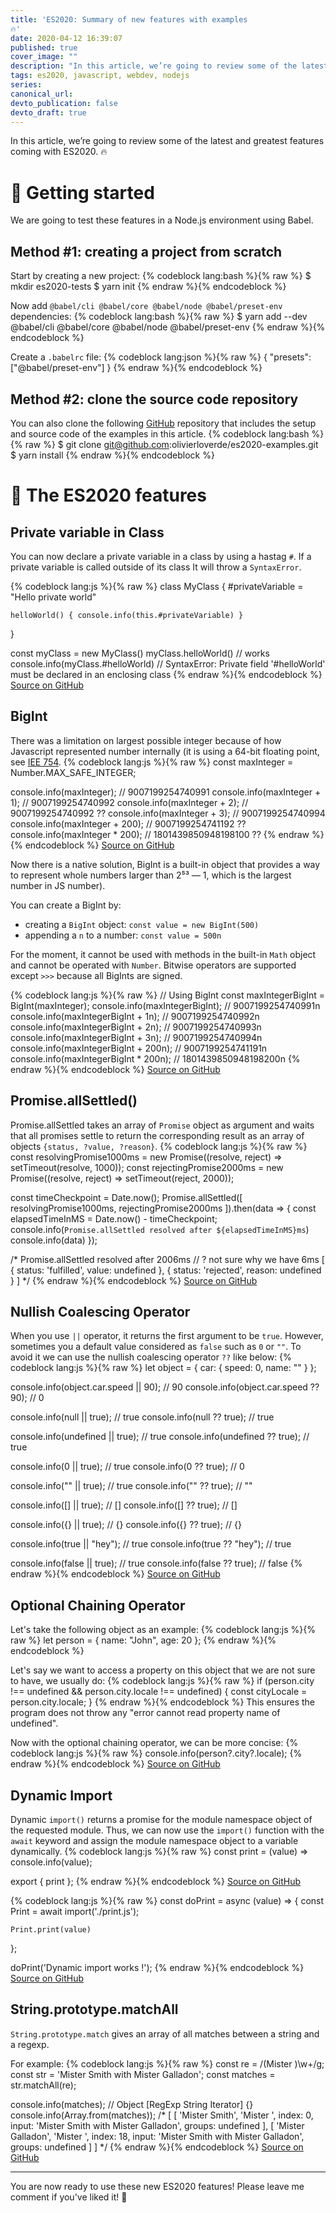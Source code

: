 ```yaml
---
title: 'ES2020: Summary of new features with examples 
🔥'
date: 2020-04-12 16:39:07
published: true
cover_image: ""
description: "In this article, we’re going to review some of the latest and greatest features coming with ES2020."
tags: es2020, javascript, webdev, nodejs
series:
canonical_url:
devto_publication: false
devto_draft: true
---
```

In this article, we’re going to review some of the latest and greatest features coming with ES2020. 🔥

# 🤠 Getting started
We are going to test these features in a Node.js environment using Babel.

## Method #1: creating a project from scratch
Start by creating a new project:
{% codeblock lang:bash %}{% raw %}
$ mkdir es2020-tests
$ yarn init
{% endraw %}{% endcodeblock %}

Now add `@babel/cli @babel/core @babel/node @babel/preset-env` dependencies:
{% codeblock lang:bash %}{% raw %}
$ yarn add --dev @babel/cli @babel/core @babel/node @babel/preset-env
{% endraw %}{% endcodeblock %}

Create a `.babelrc` file:
{% codeblock lang:json %}{% raw %}
{
    "presets": ["@babel/preset-env"]
}
{% endraw %}{% endcodeblock %}

## Method #2: clone the source code repository
You can also clone the following [GitHub](https://github.com/olivierloverde/es2020-examples) repository that includes the setup and source code of the examples in this article. 
{% codeblock lang:bash %}{% raw %}
$ git clone git@github.com:olivierloverde/es2020-examples.git
$ yarn install
{% endraw %}{% endcodeblock %}

# 🤖 The ES2020 features

## Private variable in Class

You can now declare a private variable in a class by using a hastag `#`. If a private variable is called outside of its class It will throw a `SyntaxError`.

{% codeblock lang:js %}{% raw %}
class MyClass {
    #privateVariable = "Hello private world"

    helloWorld() { console.info(this.#privateVariable) }
}

const myClass = new MyClass()
myClass.helloWorld() // works
console.info(myClass.#helloWorld) // SyntaxError: Private field '#helloWorld' must be declared in an enclosing class
{% endraw %}{% endcodeblock %}
[Source on GitHub](https://github.com/olivierloverde/es2020-examples/blob/master/examples/privateClassVariables.js)

## BigInt

There was a limitation on largest possible integer because of how Javascript represented number internally (it is using a 64-bit floating point, see [IEE 754](https://en.wikipedia.org/wiki/IEEE_754). 
{% codeblock lang:js %}{% raw %}
const maxInteger = Number.MAX_SAFE_INTEGER;

console.info(maxInteger); // 9007199254740991
console.info(maxInteger + 1); // 9007199254740992
console.info(maxInteger + 2); // 9007199254740992 ??
console.info(maxInteger + 3); // 9007199254740994
console.info(maxInteger + 200); // 9007199254741192 ??
console.info(maxInteger * 200); // 1801439850948198100 ??
{% endraw %}{% endcodeblock %}
[Source on GitHub](https://github.com/olivierloverde/es2020-examples/blob/master/examples/bigInt.js)


Now there is a native solution, BigInt is a built-in object that provides a way to represent whole numbers larger than 2⁵³ — 1, which is the largest number in JS  number).

You can create a BigInt by:
- creating a `BigInt` object: `const value = new BigInt(500)`
- appending a `n` to a number: `const value = 500n`

For the moment, it cannot be used with methods in the built-in `Math` object and cannot be operated with `Number`. Bitwise operators are supported except `>>>` because all BigInts are signed.

{% codeblock lang:js %}{% raw %}
// Using BigInt
const maxIntegerBigInt = BigInt(maxInteger);
console.info(maxIntegerBigInt); // 9007199254740991n
console.info(maxIntegerBigInt + 1n); // 9007199254740992n
console.info(maxIntegerBigInt + 2n); // 9007199254740993n 
console.info(maxIntegerBigInt + 3n); // 9007199254740994n 
console.info(maxIntegerBigInt + 200n); // 9007199254741191n
console.info(maxIntegerBigInt * 200n); // 1801439850948198200n
{% endraw %}{% endcodeblock %}
[Source on GitHub](https://github.com/olivierloverde/es2020-examples/blob/master/examples/bigInt.js)

## Promise.allSettled()

Promise.allSettled takes an array of `Promise` object as argument and waits that all promises settle to return the corresponding result as an array of objects `{status, ?value, ?reason}`. 
{% codeblock lang:js %}{% raw %}
const resolvingPromise1000ms = new Promise((resolve, reject) => setTimeout(resolve, 1000));
const rejectingPromise2000ms = new Promise((resolve, reject) => setTimeout(reject, 2000));

const timeCheckpoint = Date.now();
Promise.allSettled([
    resolvingPromise1000ms, 
    rejectingPromise2000ms
]).then(data => {
    const elapsedTimeInMS = Date.now() - timeCheckpoint;
    console.info(`Promise.allSettled resolved after ${elapsedTimeInMS}ms`)
    console.info(data)
});

/*
Promise.allSettled resolved after 2006ms // ? not sure why we have 6ms
[
  { status: 'fulfilled', value: undefined },
  { status: 'rejected', reason: undefined }
]
*/
{% endraw %}{% endcodeblock %}
[Source on GitHub](https://github.com/olivierloverde/es2020-examples/blob/master/examples/promiseAllSettled.js)

## Nullish Coalescing Operator
When you use `||` operator, it returns the first argument to be `true`. However, sometimes you a default value considered as `false` such as `0` or `""`. To avoid it we can use the nullish coalescing operator `??` like below:
{% codeblock lang:js %}{% raw %}
let object = {
    car: {
        speed: 0,
        name: ""
    }
};

console.info(object.car.speed || 90); // 90
console.info(object.car.speed ?? 90); // 0

console.info(null || true); // true
console.info(null ?? true); // true

console.info(undefined || true); // true
console.info(undefined ?? true); // true

console.info(0 || true); // true
console.info(0 ?? true); // 0

console.info("" || true); // true
console.info("" ?? true); // ""

console.info([] || true); // []
console.info([] ?? true); // []

console.info({} || true); // {}
console.info({} ?? true); // {}

console.info(true || "hey"); // true
console.info(true ?? "hey"); // true

console.info(false || true); // true
console.info(false ?? true); // false
{% endraw %}{% endcodeblock %}
[Source on GitHub](https://github.com/olivierloverde/es2020-examples/blob/master/examples/nullishCoalescingOperator.js)

## Optional Chaining Operator
Let's take the following object as an example:
{% codeblock lang:js %}{% raw %}
let person = {
    name: "John",
    age: 20
};
{% endraw %}{% endcodeblock %}

Let's say we want to access a property on this object that we are not sure to have, we usually do:
{% codeblock lang:js %}{% raw %}
if (person.city !== undefined &&  person.city.locale !== undefined) {
    const cityLocale =  person.city.locale;
}
{% endraw %}{% endcodeblock %}
This ensures the program does not throw any "error cannot read property name of undefined".

Now with the optional chaining operator, we can be more concise:
{% codeblock lang:js %}{% raw %}
console.info(person?.city?.locale);
{% endraw %}{% endcodeblock %}
[Source on GitHub](https://github.com/olivierloverde/es2020-examples/blob/master/examples/optionalChainingOperator.js)

## Dynamic Import
Dynamic `import()` returns a promise for the module namespace object of the requested module. Thus, we can now use the `import()` function with the `await` keyword and assign the module namespace object to a variable dynamically.
{% codeblock lang:js %}{% raw %}
const print = (value) => console.info(value);

export { print };
{% endraw %}{% endcodeblock %}
[Source on GitHub](https://github.com/olivierloverde/es2020-examples/blob/master/examples/print.js)

{% codeblock lang:js %}{% raw %}
const doPrint = async (value) => {
    const Print = await import('./print.js');

    Print.print(value)
};

doPrint('Dynamic import works !');
{% endraw %}{% endcodeblock %}
[Source on GitHub](https://github.com/olivierloverde/es2020-examples/blob/master/examples/dynamicImport.js)

## String.prototype.matchAll
`String.prototype.match` gives an array of all matches between a string and a regexp.

For example:
{% codeblock lang:js %}{% raw %}
const re = /(Mister )\w+/g;
const str = 'Mister Smith with Mister Galladon';
const matches = str.matchAll(re);

console.info(matches); // Object [RegExp String Iterator] {}
console.info(Array.from(matches));
/*
[
  [
    'Mister Smith',
    'Mister ',
    index: 0,
    input: 'Mister Smith with Mister Galladon',
    groups: undefined
  ],
  [
    'Mister Galladon',
    'Mister ',
    index: 18,
    input: 'Mister Smith with Mister Galladon',
    groups: undefined
  ]
]
*/
{% endraw %}{% endcodeblock %}
[Source on GitHub](https://github.com/olivierloverde/es2020-examples/blob/master/examples/matchAll.js)

---
You are now ready to use these new ES2020 features! Please leave me comment if you've liked it! 🙌


